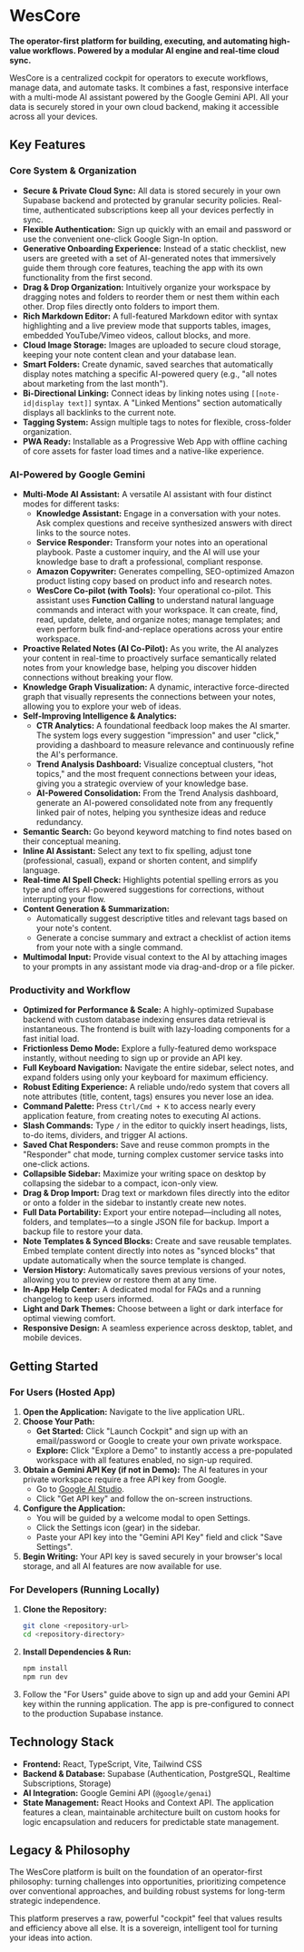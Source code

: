 # WesCore

**The operator-first platform for building, executing, and automating high-value workflows. Powered by a modular AI engine and real-time cloud sync.**

WesCore is a centralized cockpit for operators to execute workflows, manage data, and automate tasks. It combines a fast, responsive interface with a multi-mode AI assistant powered by the Google Gemini API. All your data is securely stored in your own cloud backend, making it accessible across all your devices.

## Key Features

### Core System & Organization
- **Secure & Private Cloud Sync:** All data is stored securely in your own Supabase backend and protected by granular security policies. Real-time, authenticated subscriptions keep all your devices perfectly in sync.
- **Flexible Authentication:** Sign up quickly with an email and password or use the convenient one-click Google Sign-In option.
- **Generative Onboarding Experience:** Instead of a static checklist, new users are greeted with a set of AI-generated notes that immersively guide them through core features, teaching the app with its own functionality from the first second.
- **Drag & Drop Organization:** Intuitively organize your workspace by dragging notes and folders to reorder them or nest them within each other. Drop files directly onto folders to import them.
- **Rich Markdown Editor:** A full-featured Markdown editor with syntax highlighting and a live preview mode that supports tables, images, embedded YouTube/Vimeo videos, callout blocks, and more.
- **Cloud Image Storage:** Images are uploaded to secure cloud storage, keeping your note content clean and your database lean.
- **Smart Folders:** Create dynamic, saved searches that automatically display notes matching a specific AI-powered query (e.g., "all notes about marketing from the last month").
- **Bi-Directional Linking:** Connect ideas by linking notes using `[[note-id|display text]]` syntax. A "Linked Mentions" section automatically displays all backlinks to the current note.
- **Tagging System:** Assign multiple tags to notes for flexible, cross-folder organization.
- **PWA Ready:** Installable as a Progressive Web App with offline caching of core assets for faster load times and a native-like experience.

### AI-Powered by Google Gemini
- **Multi-Mode AI Assistant:** A versatile AI assistant with four distinct modes for different tasks:
    - **Knowledge Assistant:** Engage in a conversation with your notes. Ask complex questions and receive synthesized answers with direct links to the source notes.
    - **Service Responder:** Transform your notes into an operational playbook. Paste a customer inquiry, and the AI will use your knowledge base to draft a professional, compliant response.
    - **Amazon Copywriter:** Generates compelling, SEO-optimized Amazon product listing copy based on product info and research notes.
    - **WesCore Co-pilot (with Tools):** Your operational co-pilot. This assistant uses **Function Calling** to understand natural language commands and interact with your workspace. It can create, find, read, update, delete, and organize notes; manage templates; and even perform bulk find-and-replace operations across your entire workspace.
- **Proactive Related Notes (AI Co-Pilot):** As you write, the AI analyzes your content in real-time to proactively surface semantically related notes from your knowledge base, helping you discover hidden connections without breaking your flow.
- **Knowledge Graph Visualization:** A dynamic, interactive force-directed graph that visually represents the connections between your notes, allowing you to explore your web of ideas.
- **Self-Improving Intelligence & Analytics:**
    - **CTR Analytics:** A foundational feedback loop makes the AI smarter. The system logs every suggestion "impression" and user "click," providing a dashboard to measure relevance and continuously refine the AI's performance.
    - **Trend Analysis Dashboard:** Visualize conceptual clusters, "hot topics," and the most frequent connections between your ideas, giving you a strategic overview of your knowledge base.
    - **AI-Powered Consolidation:** From the Trend Analysis dashboard, generate an AI-powered consolidated note from any frequently linked pair of notes, helping you synthesize ideas and reduce redundancy.
- **Semantic Search:** Go beyond keyword matching to find notes based on their conceptual meaning.
- **Inline AI Assistant:** Select any text to fix spelling, adjust tone (professional, casual), expand or shorten content, and simplify language.
- **Real-time AI Spell Check:** Highlights potential spelling errors as you type and offers AI-powered suggestions for corrections, without interrupting your flow.
- **Content Generation & Summarization:**
    - Automatically suggest descriptive titles and relevant tags based on your note's content.
    - Generate a concise summary and extract a checklist of action items from your note with a single command.
- **Multimodal Input:** Provide visual context to the AI by attaching images to your prompts in any assistant mode via drag-and-drop or a file picker.

### Productivity and Workflow
- **Optimized for Performance & Scale:** A highly-optimized Supabase backend with custom database indexing ensures data retrieval is instantaneous. The frontend is built with lazy-loading components for a fast initial load.
- **Frictionless Demo Mode:** Explore a fully-featured demo workspace instantly, without needing to sign up or provide an API key.
- **Full Keyboard Navigation:** Navigate the entire sidebar, select notes, and expand folders using only your keyboard for maximum efficiency.
- **Robust Editing Experience:** A reliable undo/redo system that covers all note attributes (title, content, tags) ensures you never lose an idea.
- **Command Palette:** Press `Ctrl/Cmd + K` to access nearly every application feature, from creating notes to executing AI actions.
- **Slash Commands:** Type `/` in the editor to quickly insert headings, lists, to-do items, dividers, and trigger AI actions.
- **Saved Chat Responders:** Save and reuse common prompts in the "Responder" chat mode, turning complex customer service tasks into one-click actions.
- **Collapsible Sidebar:** Maximize your writing space on desktop by collapsing the sidebar to a compact, icon-only view.
- **Drag & Drop Import:** Drag text or markdown files directly into the editor or onto a folder in the sidebar to instantly create new notes.
- **Full Data Portability:** Export your entire notepad—including all notes, folders, and templates—to a single JSON file for backup. Import a backup file to restore your data.
- **Note Templates & Synced Blocks:** Create and save reusable templates. Embed template content directly into notes as "synced blocks" that update automatically when the source template is changed.
- **Version History:** Automatically saves previous versions of your notes, allowing you to preview or restore them at any time.
- **In-App Help Center:** A dedicated modal for FAQs and a running changelog to keep users informed.
- **Light and Dark Themes:** Choose between a light or dark interface for optimal viewing comfort.
- **Responsive Design:** A seamless experience across desktop, tablet, and mobile devices.

## Getting Started

### For Users (Hosted App)

1.  **Open the Application:** Navigate to the live application URL.
2.  **Choose Your Path:**
    *   **Get Started:** Click "Launch Cockpit" and sign up with an email/password or Google to create your own private workspace.
    *   **Explore:** Click "Explore a Demo" to instantly access a pre-populated workspace with all features enabled, no sign-up required.
3.  **Obtain a Gemini API Key (if not in Demo):** The AI features in your private workspace require a free API key from Google.
    *   Go to [Google AI Studio](https://ai.google.dev/).
    *   Click "Get API key" and follow the on-screen instructions.
4.  **Configure the Application:**
    *   You will be guided by a welcome modal to open Settings.
    *   Click the Settings icon (gear) in the sidebar.
    *   Paste your API key into the "Gemini API Key" field and click "Save Settings".
5.  **Begin Writing:** Your API key is saved securely in your browser's local storage, and all AI features are now available for use.

### For Developers (Running Locally)

1.  **Clone the Repository:**
    ```bash
    git clone <repository-url>
    cd <repository-directory>
    ```
2.  **Install Dependencies & Run:**
    ```bash
    npm install
    npm run dev
    ```
3.  Follow the "For Users" guide above to sign up and add your Gemini API key within the running application. The app is pre-configured to connect to the production Supabase instance.

## Technology Stack
- **Frontend:** React, TypeScript, Vite, Tailwind CSS
- **Backend & Database:** Supabase (Authentication, PostgreSQL, Realtime Subscriptions, Storage)
- **AI Integration:** Google Gemini API (`@google/genai`)
- **State Management:** React Hooks and Context API. The application features a clean, maintainable architecture built on custom hooks for logic encapsulation and reducers for predictable state management.

## Legacy & Philosophy

The WesCore platform is built on the foundation of an operator-first philosophy: turning challenges into opportunities, prioritizing competence over conventional approaches, and building robust systems for long-term strategic independence.

This platform preserves a raw, powerful "cockpit" feel that values results and efficiency above all else. It is a sovereign, intelligent tool for turning your ideas into action.